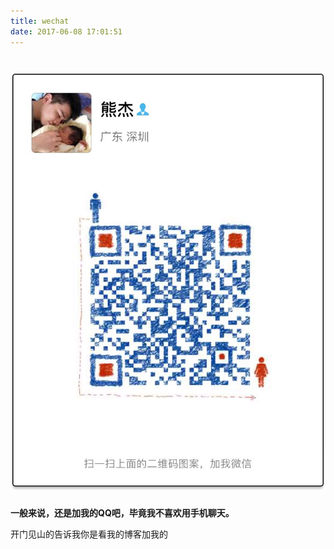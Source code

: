 ```yaml
---
title: wechat
date: 2017-06-08 17:01:51
---
```


![wechat：iloveu_y](wechat/index/weChat.JPG)
=====
**一般来说，还是加我的QQ吧，毕竟我不喜欢用手机聊天。**

开门见山的告诉我你是看我的博客加我的
